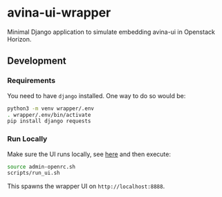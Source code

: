 # avina-ui-wrapper

Minimal Django application to simulate embedding avina-ui in Openstack Horizon.

## Development

### Requirements
You need to have `django` installed. One way to do so would be:
```bash
python3 -m venv wrapper/.env
. wrapper/.env/bin/activate
pip install django requests
```

### Run Locally
Make sure the UI runs locally, see [here](../ui/README.md) and then execute:

```bash
source admin-openrc.sh
scripts/run_ui.sh
```

This spawns the wrapper UI on `http://localhost:8888`.

